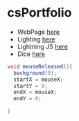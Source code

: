 # csPortfolio

* WebPage [here](https://lilgae.github.io/TestWeb/highlight.html)
* Lighting [here](https://lilgae.github.io/lightning2/)
* Lightning JS [here]()
* Dice [here]()

```Java
void mouseReleased(){
  background(0);
  startX = mouseX;
  startY = 0;
  endX = mouseX;
  endY = 0;

}
```

